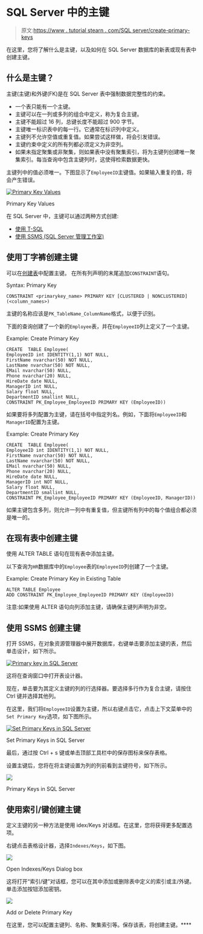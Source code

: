 # SQL Server 中的主键

> 原文:[https://www . tutorial stearn . com/SQL server/create-primary-keys](https://www.tutorialsteacher.com/sqlserver/create-primary-keys)

在这里，您将了解什么是主键，以及如何在 SQL Server 数据库的新表或现有表中创建主键。

## 什么是主键？

主键(主键)和外键(FK)是在 SQL Server 表中强制数据完整性的约束。

*   一个表只能有一个主键。
*   主键可以在一列或多列的组合中定义，称为复合主键。
*   主键不能超过 16 列，总键长度不能超过 900 字节。
*   主键唯一标识表中的每一行。它通常在标识列中定义。
*   主键列不允许空值或重复值。如果尝试这样做，将会引发错误。
*   主键约束中定义的所有列都必须定义为非空列。
*   如果未指定聚集或非聚集，则如果表中没有聚集索引，将为主键列创建唯一聚集索引。每当查询中包含主键列时，这使得检索数据更快。

主键列中的值必须唯一。下图显示了`EmployeeID`主键值。如果输入重复的值，将会产生错误。

[![Primary Key Values](img/a7f160f4e9c36ba536fbce96f8aaf384.png)](../../Content/images/sqlserver/primarykey.PNG) 

Primary Key Values



在 SQL Server 中，主键可以通过两种方式创建:

*   [使用 T-SQL](#create-pk-using-tsql)
*   [使用 SSMS (SQL Server 管理工作室)](#create-pk-using-ssms)

## 使用丁字裤创建主键

可以在[创建表](/sqlserver/create-table)中配置主键。 在所有列声明的末尾追加`CONSTRAINT`语句。

Syntax: Primary Key 

```
CONSTRAINT <primarykey_name> PRIMARY KEY [CLUSTERED | NONCLUSTERED] (<column_names>) 
```

主键的名称应该是`PK_TableName_ColumnName`格式，以便于识别。

下面的查询创建了一个新的`Employee`表，并在`EmployeeID`列上定义了一个主键。

Example: Create Primary Key 

```
CREATE  TABLE Employee(
EmployeeID int IDENTITY(1,1) NOT NULL,
FirstName nvarchar(50) NOT NULL,
LastName nvarchar(50) NOT NULL,
EMail nvarchar(50) NULL,
Phone nvarchar(20) NULL,
HireDate date NULL,
ManagerID int NULL,
Salary float NULL,
DepartmentID smallint NULL,
CONSTRAINT PK_Employee_EmployeeID PRIMARY KEY (EmployeeID)) 
```

如果要将多列配置为主键，请在括号中指定列名。例如，下面将`EmployeeID`和`ManagerID`配置为主键。

Example: Create Primary Key 

```
CREATE  TABLE Employee(
EmployeeID int IDENTITY(1,1) NOT NULL,
FirstName nvarchar(50) NOT NULL,
LastName nvarchar(50) NOT NULL,
EMail nvarchar(50) NULL,
Phone nvarchar(20) NULL,
HireDate date NULL,
ManagerID int NOT NULL,
Salary float NULL,
DepartmentID smallint NULL,
CONSTRAINT PK_Employee_EmployeeID PRIMARY KEY (EmployeeID, ManagerID)) 
```

如果主键包含多列，则允许一列中有重复值，但主键所有列中的每个值组合都必须是唯一的。

## 在现有表中创建主键

使用 ALTER TABLE 语句在现有表中添加主键。

以下查询为`HR`数据库中的`Employee`表的`EmployeeID`列创建了一个主键。

Example: Create Primary Key in Existing Table 

```
ALTER TABLE Employee
ADD CONSTRAINT PK_Employee_EmployeeID PRIMARY KEY (EmployeeID) 
```

注意:如果使用 ALTER 语句向列添加主键，请确保主键列声明为非空。

## 使用 SSMS 创建主键

打开 SSMS，在对象资源管理器中展开数据库，右键单击要添加主键的表，然后单击设计，如下所示。

[![Primary key in SQL Server](img/fb4f5fccd9cad114a7546cfae1cc70ed.png)](../../Content/images/sqlserver/primarykey1.PNG) 

这将在查询窗口中打开表设计器。

现在，单击要为其定义主键的列的行选择器。要选择多行作为复合主键，请按住 Ctrl 键并选择其他列。

在这里，我们将`EmployeeID`设置为主键，所以右键点击它，点击上下文菜单中的`Set Primary Key`选项，如下图所示。

[![Set Primary Keys in SQL Server](img/f81fb0a87d7f7abe8e195a2cdce8cee9.png)](../../Content/images/sqlserver/primarykey2.PNG) 

Set Primary Keys in SQL Server



最后，通过按 Ctrl + s 键或单击顶部工具栏中的保存图标来保存表格。

设置主键后，您将在将主键设置为列的列前看到主键符号，如下所示。

[![](img/0ac88f7b4223a33906a2fa0d6794446b.png)](../../Content/images/sqlserver/primarykey8.png) 

Primary Keys in SQL Server



## 使用索引/键创建主键

定义主键的另一种方法是使用 idex/Keys 对话框。在这里，您将获得更多配置选项。

右键点击表格设计器，选择`Indexes/Keys`，如下图。

[![](img/739511f0cde4b46f79ed6e73063c80d6.png)](../../Content/images/sqlserver/primarykey9.png) 

Open Indexes/Keys Dialog box



这将打开“索引/键”对话框，您可以在其中添加或删除表中定义的索引或主/外键。单击添加按钮添加密钥。

[![](img/1ecfb21b7137ba84a640f031b469cf93.png)](../../Content/images/sqlserver/primarykey11.png) 

Add or Delete Primary Key



在这里，您可以配置主键列、名称、聚集索引等。保存该表，将创建主键。****